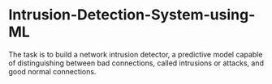 # Intrusion-Detection-System-using-ML
The task is to build a network intrusion detector, a predictive model capable of distinguishing between bad connections, called intrusions or attacks, and good normal connections.
